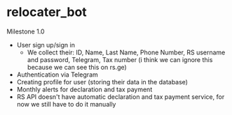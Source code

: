 # relocater_bot

Milestone 1.0
  -  User sign up/sign in
      - We collect their: ID, Name, Last Name, Phone Number, RS username and password, Telegram, Tax number (i think we can ignore this because we can see this on rs.ge)
  -  Authentication via Telegram
  -  Creating profile for user (storing their data in the database)
  -  Monthly alerts for declaration and tax payment
  -  RS API doesn't have automatic declaration and tax payment service, for now we still have to do it manually
